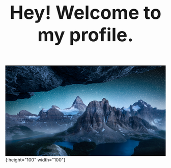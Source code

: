 <div align='center'><font size='12'><big><b>Hey! Welcome to my profile.</b></big></font></div>

<br><br/>

![text](https://github.com/wanghs008/wanghs008/blob/main/whs_1.jpg){:height="100" width="100"}

<!---
wanghs008/wanghs008 is a ✨ special ✨ repository because its `README.md` (this file) appears on your GitHub profile.
You can click the Preview link to take a look at your changes.
--->
